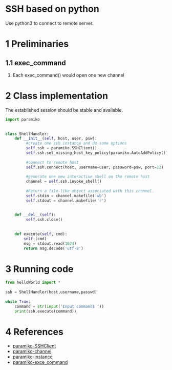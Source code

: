 # SSH based on python
Use python3 to connect to remote server.

# 1 Preliminaries
## 1.1 exec_command
1. Each exec_command() would open one new channel 

# 2 Class implementation
The established session should be stable and available.
```python
import paramiko  
  
  
class ShellHandler:  
    def __init__(self, host, user, psw): 
		 #create one ssh instance and do some options
         self.ssh = paramiko.SSHClient()  
         self.ssh.set_missing_host_key_policy(paramiko.AutoAddPolicy())
         
         #connect to remote host  
         self.ssh.connect(host, username=user, password=psw, port=22)
         
         #generate one new interactive shell on the remote host
         channel = self.ssh.invoke_shell()
         
         #Return a file-like object associated with this channel.
         self.stdin = channel.makefile('wb')  
         self.stdout = channel.makefile('r')  
  
  
    def __del__(self):  
         self.ssh.close()  
  
  
    def execute(self, cmd):  
        self.(cmd)  
        msg = stdout.read(1024)  
        return msg.decode('utf-8')
```
# 3 Running code
```python
from helloWorld import *  
  
ssh = ShellHandler(host,username,passwd)  
  
while True:  
    command = str(input('Input command$ '))  
    print(ssh.execute(command))
```

# 4 References
- [paramiko-SSHClient](http://docs.paramiko.org/en/2.4/api/client.html#paramiko.client.SSHClient)
- [paramiko-channel](http://docs.paramiko.org/en/2.4/api/channel.html)
- [paramiko-instance](https://www.cnblogs.com/linyfeng/p/8964753.html)
- [paramiko-exce_command](https://www.cnblogs.com/franknihao/p/6536255.html)
<!--stackedit_data:
eyJoaXN0b3J5IjpbLTExNzA1NzI4OTYsLTEyODE1NTc1MTQsMz
A0Mjc5OTUyLC0xNzIyNzgxOTc5LDQ1OTA4NzcxMCwxNDEyODc1
NTE5XX0=
-->